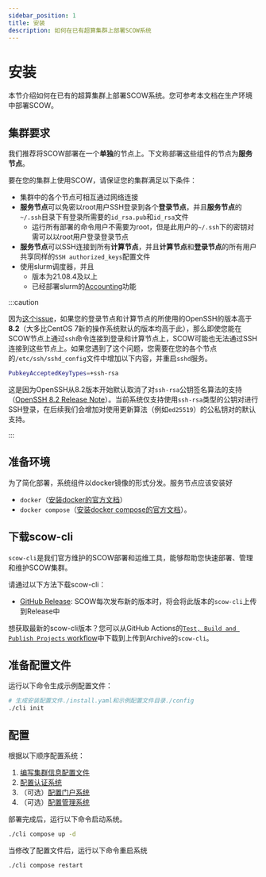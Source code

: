 ```yaml
---
sidebar_position: 1
title: 安装
description: 如何在已有超算集群上部署SCOW系统
---
```


# 安装

本节介绍如何在已有的超算集群上部署SCOW系统。您可参考本文档在生产环境中部署SCOW。

## 集群要求

我们推荐将SCOW部署在一个**单独**的节点上。下文称部署这些组件的节点为**服务节点**。

要在您的集群上使用SCOW，请保证您的集群满足以下条件：

- 集群中的各个节点可相互通过网络连接
- **服务节点**可以免密以root用户SSH登录到各个**登录节点**，并且**服务节点**的`~/.ssh`目录下有登录所需要的`id_rsa.pub`和`id_rsa`文件
  - 运行所有部署的命令用户不需要为root，但是此用户的`~/.ssh`下的密钥对需可以以root用户登录登录节点
- **服务节点**可以SSH连接到所有**计算节点**，并且**计算节点**和**登录节点**的所有用户共享同样的`SSH authorized_keys`配置文件
- 使用slurm调度器，并且
  - 版本为21.08.4及以上
  - 已经部署slurm的[Accounting](https://slurm.schedmd.com/accounting.html#database-configuration)功能

:::caution

因为[这个issue](https://github.com/mscdex/ssh2/issues/989)，如果您的登录节点和计算节点的所使用的OpenSSH的版本高于**8.2**（大多比CentOS 7新的操作系统默认的版本均高于此），那么即使您能在SCOW节点上通过`ssh`命令连接到登录和计算节点上，SCOW可能也无法通过SSH连接到这些节点上。如果您遇到了这个问题，您需要在您的各个节点的`/etc/ssh/sshd_config`文件中增加以下内容，并重启`sshd`服务。

```bash
PubkeyAcceptedKeyTypes=+ssh-rsa
```

这是因为OpenSSH从8.2版本开始默认取消了对`ssh-rsa`公钥签名算法的支持（[OpenSSH 8.2 Release Note](https://www.openssh.com/txt/release-8.2)）。当前系统仅支持使用`ssh-rsa`类型的公钥对进行SSH登录，在后续我们会增加对使用更新算法（例如`ed25519`）的公私钥对的默认支持。

:::


## 准备环境

为了简化部署，系统组件以docker镜像的形式分发。服务节点应该安装好

- `docker`（[安装docker的官方文档](https://docs.docker.com/engine/install/)）
- `docker compose`（[安装docker compose的官方文档](https://docs.docker.com/compose/install/)）。

## 下载scow-cli

`scow-cli`是我们官方维护的SCOW部署和运维工具，能够帮助您快速部署、管理和维护SCOW集群。

请通过以下方法下载scow-cli：

- [GitHub Release](https://github.com/PKUHPC/SCOW/releases): SCOW每次发布新的版本时，将会将此版本的`scow-cli`上传到Release中

想获取最新的scow-cli版本？您可以从GitHub Actions的[`Test, Build and Publish Projects` workflow](https://github.com/PKUHPC/SCOW/actions/workflows/test-build-publish.yaml)中下载到上传到Archive的`scow-cli`。

## 准备配置文件

运行以下命令生成示例配置文件：

```bash
# 生成安装配置文件./install.yaml和示例配置文件目录./config
./cli init
```

## 配置

根据以下顺序配置系统：

1. [编写集群信息配置文件](../config/cluster-config.md)
2. [配置认证系统](../config/auth/intro.md)
3. （可选）[配置门户系统](../config/portal/intro.md)
4. （可选）[配置管理系统](../config/mis/intro.md)

部署完成后，运行以下命令启动系统。

```bash
./cli compose up -d
```

当修改了配置文件后，运行以下命令重启系统

```bash
./cli compose restart
```
